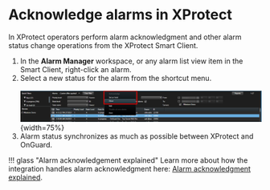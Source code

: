 # Acknowledge alarms in XProtect

In XProtect operators perform alarm acknowledgment and other alarm status change operations from the XProtect Smart Client.

1. In the **Alarm Manager** workspace, or any alarm list view item in the Smart Client, right-click an alarm.
2. Select a new status for the alarm from the shortcut menu.</br>
    <br>
    ![CloseAlarm](img/SCFeatures_21.png){width=75%}
3. Alarm status synchronizes as much as possible between XProtect and OnGuard.

!!! glass "Alarm acknowledgement explained"
    Learn more about how the integration handles alarm acknowledgment here: [Alarm acknowledgment explained](/SCFeatures/AlarmAck/).